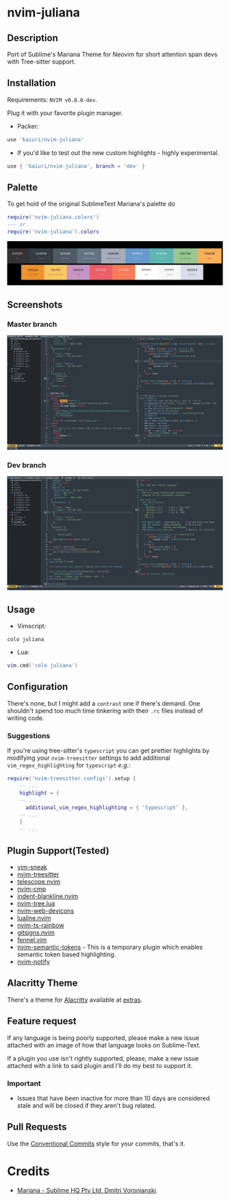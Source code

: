 # nvim-juliana

## Description

Port of Sublime's Mariana Theme for Neovim for short attention span devs with Tree-sitter support.

## Installation

Requirements: `NVIM v0.8.0-dev`.

Plug it with your favorite plugin manager.

- Packer:

```lua
use 'kaiuri/nvim-juliana'
```

- If you'd like to test out the new custom highlights - highly experimental.

```lua
use { 'kaiuri/nvim-juliana', branch = 'dev' }

```

## Palette

To get hold of the original SublimeText Mariana's palette do

```lua
require('nvim-juliana.colors')
--- or
require('nvim-juliana').colors
```

![](./assets/palette.jpg)

## Screenshots

### Master branch

![](./assets/screenshot_master.png)

### Dev branch

![](./assets/screenshot_dev.png)

## Usage

- Vimscript:

```vim
colo juliana
```

- Lua:

```lua
vim.cmd('colo juliana')
```

## Configuration

There's none, but I might add a `contrast` one if there's demand. One shouldn't spend too much time tinkering with their `.rc` files instead of writing code.

### Suggestions

If you're using tree-sitter's `typescript` you can get prettier highlights by modifying your `nvim-treesitter` settings to add additional `vim_regex_highlighting` for `typescript` _e.g._:

```lua
require('nvim-treesitter.configs').setup {
    -- ...
    highlight = {
    -- ...
      additional_vim_regex_highlighting = { 'typescript' },
    -- ...
    }
    -- ...
```

## Plugin Support(Tested)

- [vim-sneak](https://github.com/justinmk/vim-sneak)
- [nvim-treesitter](https://github.com/nvim-treesitter/nvim-treesitter)
- [telescope.nvim](https://github.com/nvim-telescope/telescope.nvim)
- [nvim-cmp](https://github.com/hrsh7th/nvim-cmp)
- [indent-blankline.nvim](https://github.com/lukas-reineke/indent-blankline.nvim)
- [nvim-tree.lua](https://github.com/kyazdani42/nvim-tree.lua)
- [nvim-web-devicons](https://github.com/kyazdani42/nvim-web-devicons)
- [lualine.nvim](https://github.com/nvim-lualine/lualine.nvim)
- [nvim-ts-rainbow](https://github.com/p00f/nvim-ts-rainbow)
- [gitsigns.nvim](https://github.com/lewis6991/gitsigns.nvim)
- [fennel.vim](https://github.com/bakpakin/fennel.vim)
- [nvim-semantic-tokens](https://github.com/theHamsta/nvim-semantic-tokens) - This is a temporary plugin which enables semantic token based highlighting.
- [nvim-notify](https://github.com/rcarriga/nvim-notify)

## Alacritty Theme

There's a theme for [Alacritty](https://github.com/alacritty/alacritty/) available at [extras](./extras/juliana_alacritty.yml).

## Feature request

If any language is being poorly supported, please make a new issue attached with an image of how that language looks on Sublime-Text.

If a plugin you use isn't rightly supported, please, make a new issue attached with a link to said plugin and I'll do my best to support it.

### Important

- Issues that have been inactive for more than 10 days are considered stale and will be closed if they aren't bug related.

## Pull Requests

Use the [Conventional Commits](https://www.conventionalcommits.org/en/v1.0.0/) style for your commits, that's it.

# Credits

- [Mariana - Sublime HQ Pty Ltd, Dmitri Voronianski](http://www.sublimetext.com/).
